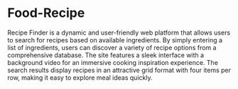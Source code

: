 # Food-Recipe

Recipe Finder is a dynamic and user-friendly web platform that allows users to search for recipes based on available ingredients. By simply entering a list of ingredients, users can discover a variety of recipe options from a comprehensive database. The site features a sleek interface with a background video for an immersive cooking inspiration experience. The search results display recipes in an attractive grid format with four items per row, making it easy to explore meal ideas quickly.
